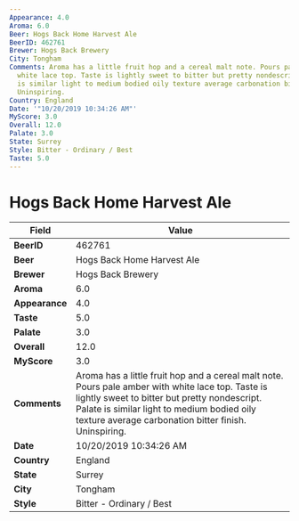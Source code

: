```yaml
---
Appearance: 4.0
Aroma: 6.0
Beer: Hogs Back Home Harvest Ale
BeerID: 462761
Brewer: Hogs Back Brewery
City: Tongham
Comments: Aroma has a little fruit hop and a cereal malt note. Pours pale amber with
  white lace top. Taste is lightly sweet to bitter but pretty nondescript. Palate
  is similar light to medium bodied oily texture average carbonation bitter finish.
  Uninspiring.
Country: England
Date: '"10/20/2019 10:34:26 AM"'
MyScore: 3.0
Overall: 12.0
Palate: 3.0
State: Surrey
Style: Bitter - Ordinary / Best
Taste: 5.0
---
```


# Hogs Back Home Harvest Ale

| Field         | Value |
|---------------|-------|
| **BeerID** | 462761 |
| **Beer** | Hogs Back Home Harvest Ale |
| **Brewer** | Hogs Back Brewery |
| **Aroma** | 6.0 |
| **Appearance** | 4.0 |
| **Taste** | 5.0 |
| **Palate** | 3.0 |
| **Overall** | 12.0 |
| **MyScore** | 3.0 |
| **Comments** | Aroma has a little fruit hop and a cereal malt note. Pours pale amber with white lace top. Taste is lightly sweet to bitter but pretty nondescript. Palate is similar light to medium bodied oily texture average carbonation bitter finish. Uninspiring. |
| **Date** | 10/20/2019 10:34:26 AM |
| **Country** | England |
| **State** | Surrey |
| **City** | Tongham |
| **Style** | Bitter - Ordinary / Best |
